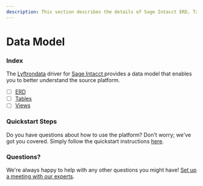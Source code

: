 ```yaml
---
description: This section describes the details of Sage Intacct ERD, Tables, and Views.
---
```


# Data Model

### Index

The  [Lyftrondata](https://www.lyftrondata.com/) driver for [Sage Intacct](https://www.lyftrondata.com/integration/sage-intacct/)[ ](https://www.lyftrondata.com/integration/sage-intacct/)provides a data model that enables you to better understand the source platform.

* [ ] [ERD](../../../finance-analytics/sage-intacct/data-model/erd.md)
* [ ] [Tables](../../../finance-analytics/sage-intacct/data-model/tables.md)
* [ ] [Views](../../../finance-analytics/sage-intacct/data-model/views.md)

### Quickstart Steps

Do you have questions about how to use the platform? Don't worry; we've got you covered. Simply follow the quickstart instructions [here](../../../../quickstart-steps.md).

### Questions? <a href="#questions" id="questions"></a>

We're always happy to help with any other questions you might have! [Set up a meeting with our experts](https://www.lyftrondata.com/book-a-meeting/).

